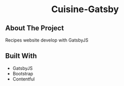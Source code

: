 <h1 align="center">
Cuisine-Gatsby
</h1>

## About The Project

Recipes website develop with GatsbyJS

## Built With

- GatsbyJS
- Bootstrap
- Contentful
